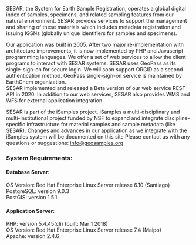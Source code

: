 SESAR, the System for Earth Sample Registration, operates a global digital index of samples, specimens, and related sampling features from our natural environment.  SESAR provides services to support the management and sharing of these materials which includes metadata registration and issuing IGSNs (globally unique identifiers for samples and specimens).  

Our application was built in 2005. After two major re-implementation with architecture improvements, it is now implemented by PHP and Javascript programming languages. We offer a set of web services to allow the client programs to interact with SESAR systems. SESAR uses GeoPass as its single-sign-on for secure login. We will soon support ORCID as a second authentication method. GeoPass single-sign-on service is maintained by EarthChem organization.  
SESAR implemented and released a Beta version of our web service REST API in 2020. In addition to our web services, SESAR also provides WMS and WFS for external application integration.   

SESAR is part of the iSamples project. iSamples a multi-disciplinary and multi-institutional project funded by NSF to expand and integrate discipline-specific infrastructure for material samples and sample metadata (like SESAR).  Changes and advances in our application as we integrate with the iSamples system will be documented on this site Please contact us with any questions or suggestions: [info@geosamples.org](info@geosamples.org)  

### System Requirements:
#### Database Server:  
OS Version: Red Hat Enterprise Linux Server release 6.10 (Santiago)  
PostgreSQL: version 9.0.3  
PostGIS: version 1.5.1  

#### Application Server:  
PHP: version 5.4.45(cli) (built: Mar 1 2018)  
OS Version: Red Hat Enterprise Linux Server release 7.4 (Maipo)  
Apache: version 2.4.6  
